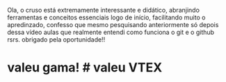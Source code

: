 Ola, o cruso está extremamente interessante e didático, abranjindo ferramentas e conceitos essenciais logo de início, facilitando muito o apredinzado, confesso que mesmo pesquisando anteriormente só depois dessa vídeo aulas que realmente entendi como funciona o git e o github rsrs.
obrigado pela oportunidade!!
# valeu gama!  # valeu VTEX 
